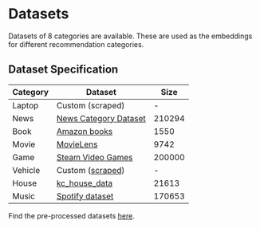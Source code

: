 # Datasets

Datasets of 8 categories are available. These are used as the embeddings for different recommendation categories.

## Dataset Specification

| Category | Dataset                                                                               | Size   |
|----------|---------------------------------------------------------------------------------------|--------|
| Laptop   | Custom (scraped)                                                                      | -      |
| News     | [News Category Dataset](https://www.kaggle.com/datasets/rmisra/news-category-dataset) | 210294 |
| Book     | [Amazon books](https://www.kaggle.com/datasets/ashwinshetgaonkar/amazonbooks)         | 1550   |
| Movie    | [MovieLens](https://grouplens.org/datasets/movielens/)                                | 9742   |
| Game     | [Steam Video Games](https://www.kaggle.com/datasets/tamber/steam-video-games)         | 200000 |
| Vehicle  | Custom ([scraped](https://www.usedcars.com/))                                         | -      |
| House    | [kc_house_data](https://www.kaggle.com/datasets/shivachandel/kc-house-data)           | 21613  |
| Music    | [Spotify dataset](https://www.kaggle.com/datasets/vatsalmavani/spotify-dataset)       | 170653 |

Find the pre-processed
datasets [here](https://drive.google.com/drive/folders/1S9R76Hog0sK6cqWlwWIFauwS587-ianM?usp=sharing).
